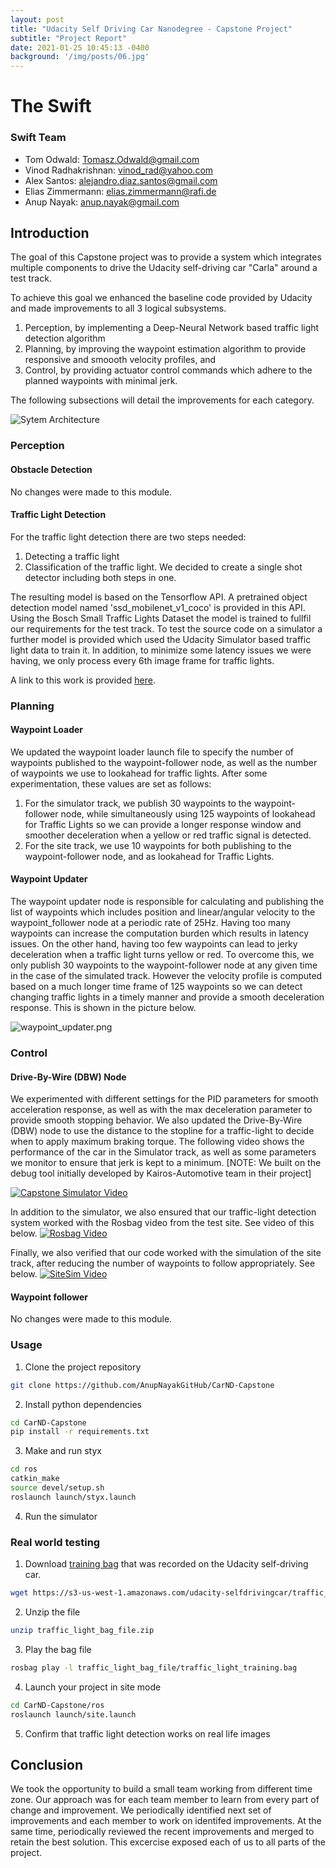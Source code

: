 ```yaml
---
layout: post
title: "Udacity Self Driving Car Nanodegree - Capstone Project"
subtitle: "Project Report"
date: 2021-01-25 10:45:13 -0400
background: '/img/posts/06.jpg'
---
```


# The Swift
### Swift Team
* Tom Odwald: Tomasz.Odwald@gmail.com
* Vinod Radhakrishnan: vinod_rad@yahoo.com
* Alex Santos: alejandro.diaz.santos@gmail.com
* Elias Zimmermann: elias.zimmermann@rafi.de
* Anup Nayak: anup.nayak@gmail.com


## Introduction
The goal of this Capstone project was to provide a system which integrates multiple components to drive the Udacity self-driving car "Carla" around a test track.

To achieve this goal we enhanced the baseline code provided by Udacity and made improvements to all 3 logical subsystems.
1. Perception, by implementing a Deep-Neural Network based traffic light detection algorithm
2. Planning, by improving the waypoint estimation algorithm to provide responsive and smoooth velocity profiles, and 
3. Control, by providing actuator control commands which adhere to the planned waypoints with minimal jerk.

The following subsections will detail the improvements for each category.

![Sytem Architecture](/img/posts/system_architecture.png "Sysetem Architecture")


### Perception
#### Obstacle Detection
No changes were made to this module.
#### Traffic Light Detection
For the traffic light detection there are two steps needed: 
1. Detecting a traffic light 
2. Classification of the traffic light. 
We decided to create a single shot detector including both steps in one.

The resulting model is based on the Tensorflow API. A pretrained object detection model named 'ssd_mobilenet_v1_coco' is provided in this API. Using the Bosch Small Traffic Lights Dataset the model is trained to fullfil our requirements for the test track. To test the source code on a simulator a further model is provided which used the Udacity Simulator based traffic light data to train it. In addition, to minimize some latency issues we were having, we only process every 6th image frame for traffic lights.

A link to this work is provided [here]( https://github.com/alejandrods/Tensorflow_API_traffic_light_detection/blob/master/object_detection_tutorial.ipynb).

### Planning
#### Waypoint Loader
We updated the waypoint loader launch file to specify the number of waypoints published to the waypoint-follower node, as well as the number of waypoints we use to lookahead for traffic lights. After some experimentation, these values are set as follows:

1. For the simulator track, we publish 30 waypoints to the waypoint-follower node, while simultaneously using 125 waypoints of lookahead for Traffic Lights so we can provide a longer response window and smoother deceleration when a yellow or red traffic signal is detected.
1. For the site track, we use 10 waypoints for both publishing to the waypoint-follower node, and as lookahead for Traffic Lights.

#### Waypoint Updater

The waypoint updater node is responsible for calculating and publishing the list of waypoints which includes position and linear/angular velocity to the waypoint_follower node at a periodic rate of 25Hz. Having too many waypoints can increase the computation burden which results in latency issues. On the other hand, having too few waypoints can lead to jerky deceleration when a traffic light turns yellow or red. To overcome this, we only publish 30 waypoints to the waypoint-follower node at any given time in the case of the simulated track. However the velocity profile is computed based on a much longer time frame of 125 waypoints so we can detect changing traffic lights in a timely manner and provide a smooth deceleration response. This is shown in the picture below.

![waypoint_updater.png](/img/posts/Waypoint_Updater.png)

### Control
#### Drive-By-Wire (DBW) Node 
We experimented with different settings for the PID parameters for smooth acceleration response, as well as with the max deceleration parameter to provide smooth stopping behavior. We also updated the Drive-By-Wire (DBW) node to use the distance to the stopline for a traffic-light to decide when to apply maximum braking torque. The following video shows the performance of the car in the Simulator track, as well as some parameters we monitor to ensure that jerk is kept to a minimum. [NOTE: We built on the debug tool initially developed by Kairos-Automotive team in their project]

[![Capstone Simulator Video](/img/posts/Simulator.png)](https://youtu.be/ZpW9HxBtKtc)
 
In addition to the simulator, we also ensured that our traffic-light detection system worked with the Rosbag video from the test site. See video of this below.
[![Rosbag Video](/img/posts/Rosbag.png)](https://youtu.be/CoQjcoJY8Us)

Finally, we also verified that our code worked with the simulation of the site track, after reducing the number of waypoints to follow appropriately. See below.
[![SiteSim Video](/img/posts/SiteSim.png)](https://youtu.be/rgV8qvr6S5s)

#### Waypoint follower
No changes were made to this module.

### Usage

1. Clone the project repository
```bash
git clone https://github.com/AnupNayakGitHub/CarND-Capstone
```

2. Install python dependencies
```bash
cd CarND-Capstone
pip install -r requirements.txt
```
3. Make and run styx
```bash
cd ros
catkin_make
source devel/setup.sh
roslaunch launch/styx.launch
```
4. Run the simulator

### Real world testing
1. Download [training bag](https://s3-us-west-1.amazonaws.com/udacity-selfdrivingcar/traffic_light_bag_file.zip) that was recorded on the Udacity self-driving car.
```bash
wget https://s3-us-west-1.amazonaws.com/udacity-selfdrivingcar/traffic_light_bag_file.zip
```
2. Unzip the file
```bash
unzip traffic_light_bag_file.zip
```
3. Play the bag file
```bash
rosbag play -l traffic_light_bag_file/traffic_light_training.bag
```
4. Launch your project in site mode
```bash
cd CarND-Capstone/ros
roslaunch launch/site.launch
```
5. Confirm that traffic light detection works on real life images

## Conclusion
We took the opportunity to build a small team working from different time zone. Our approach was for each team member to learn from every part of change and improvement. We periodically identified next set of improvements and each member to work on identifed improvements. At the same time, periodically reviewed the recent improvements and merged to retain the best solution. This excercise exposed each of us to all parts of the project.
